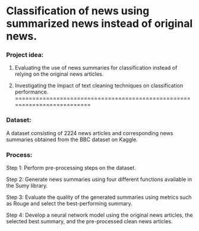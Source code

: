 # Classification of news using summarized news instead of original news.

### Project idea:

1. Evaluating the use of news summaries for classification instead of relying on the original news articles.

2. Investigating the impact of text cleaning techniques on classification performance.
=========================================================================

### Dataset:

A dataset consisting of 2224 news articles and corresponding news summaries obtained from the BBC dataset on Kaggle.

### Process:

Step 1: Perform pre-processing steps on the dataset.

Step 2: Generate news summaries using four different functions available in the Sumy library.

Step 3: Evaluate the quality of the generated summaries using metrics such as Rouge and select the best-performing summary.

Step 4: Develop a neural network model using the original news articles, the selected best summary, and the pre-processed clean news articles.
